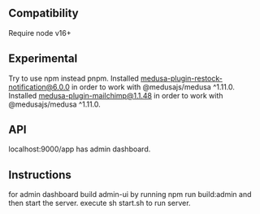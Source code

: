 ## Compatibility
Require node v16+

## Experimental
Try to use npm instead pnpm.
Installed medusa-plugin-restock-notification@6.0.0 in order to work with @medusajs/medusa ^1.11.0.
Installed medusa-plugin-mailchimp@1.1.48 in order to work with @medusajs/medusa ^1.11.0.

## API
localhost:9000/app has admin dashboard.

## Instructions
for admin dashboard build admin-ui by running npm run build:admin and then start the server.
execute sh start.sh to run server.
